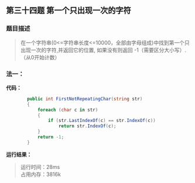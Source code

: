 ## 第三十四题 第一个只出现一次的字符

### 题目描述

> 在一个字符串(0<=字符串长度<=10000，全部由字母组成)中找到第一个只出现一次的字符,并返回它的位置, 如果没有则返回 -1（需要区分大小写）.（从0开始计数）

### 法一：

**代码：** 

```C#
        public int FirstNotRepeatingChar(string str)
        {
            foreach (char c in str)
            {
                if (str.LastIndexOf(c) == str.IndexOf(c))
                    return str.IndexOf(c);
            }
            return -1;
        }
```

**运行结果：** 

> 运行时间：28ms   
占用内存：3816k